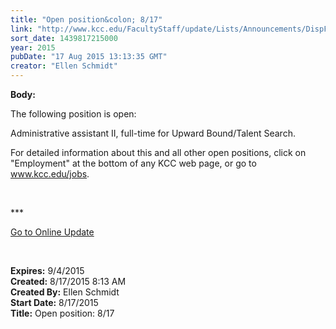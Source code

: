 ```yaml
---
title: "​Open position&colon; 8/17"
link: "http://www.kcc.edu/FacultyStaff/update/Lists/Announcements/DispForm.aspx?ID=2003"
sort_date: 1439817215000
year: 2015
pubDate: "17 Aug 2015 13:13:35 GMT"
creator: "Ellen Schmidt"
---
```


<div><b>Body:</b> <div class="ExternalClass34304009E98346C89C6EB30495E76816"><p>​The following position is open: </p>
<p>Administrative assistant II, full-time for Upward Bound/Talent Search. </p>
<p>For detailed information about this and all other open positions, click on &quot;Employment&quot; at the bottom of any KCC web page, or go to <a href="/jobs">www.kcc.edu/jobs</a>.</p>
<p> </p>
<p>***</p>
<p><a href="/update">Go to Online Update</a></p>
<p> </p></div></div>
<div><b>Expires:</b> 9/4/2015</div>
<div><b>Created:</b> 8/17/2015 8:13 AM</div>
<div><b>Created By:</b> Ellen Schmidt</div>
<div><b>Start Date:</b> 8/17/2015</div>
<div><b>Title:</b> ​Open position: 8/17</div>
